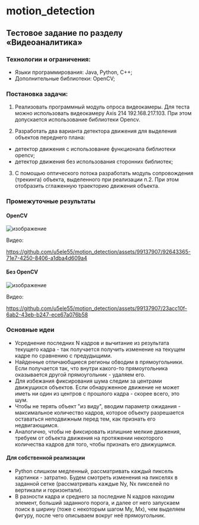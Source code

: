 # motion_detection
## Тестовое задание по разделу «Видеоаналитика»

### Технологии и ограничения:
-	Языки программирования: Java, Python, C++;
-	Дополнительные библиотеки: OpenCV;

### Постановка задачи:

1.	Реализовать программный модуль опроса видеокамеры.  Для теста можно использовать видеокамеру Axis 214  192.168.217.103.
При этом допускается использование библиотеки Opencv.

2.	Разработать два варианта детектора движения для выделения объектов переднего плана:
   - детектор движения с использование функционала библиотеки opencv;
   -  детектор движения без использования сторонних библиотек;

3.	С помощью оптического потока разработать модуль сопровождения (трекинга) объекта, выделенного при реализации п.2. При этом отобразить сглаженную траекторию движения объекта.

### Промежуточные результаты
#### OpenCV
![изображение](https://github.com/u5ele55/motion_detection/assets/99137907/585c4152-1e67-466f-9a68-af9e90c63988) <br>

Видео: <br>

https://github.com/u5ele55/motion_detection/assets/99137907/92643365-71e7-4250-8406-a1dba4d609a4


#### Без OpenCV
![изображение](https://github.com/u5ele55/motion_detection/assets/99137907/06b87502-d577-4ff8-911f-b4683771e9ef) <br>

Видео: <br>

https://github.com/u5ele55/motion_detection/assets/99137907/23acc10f-6ab2-43eb-b247-ece67a076b58


### Основные идеи
- Усреднение последних N кадров и вычитание из результата текущего кадра - так получается получить изменение на текущем кадре по сравнению с предудыщими.
- Найденные отличаюбщиеся регионы обводим в прямоугольники. Если получается так, что внутри какого-то прямоугольника оказывается другой прямоугольник - удаляем его.
- Для избежания фиксирования шума следим за центрами движущихся объектов. Если обнаруженное движение не может иметь ни один из центров с прошлого кадра - скорее всего, это шум.
- Чтобы не терять объект "из виду", вводим параметр ожидания - максимальное количество кадров, которое объекту разрешается оставаться неподвижным перед тем, как признать его недвигающимся.
- Аналогично, чтобы не фиксировать излишние мелкие движения, требуем от объекта движения на протяжении некоторого количества кадров для того, чтобы признать его движущимся.
#### Для собственной реализации
- Python слишком медленный, рассматривать каждый пиксель картинки - затратно. Будем смотреть изменения на пикселях в заданной сетке (рассматривать каждые Ny, Nx пикселей по вертикали и горизонтали).
- В разности кадра и среднего за последние N кадров находим элемент, больший заданного порога, и далее от него запускаем поиск в ширину (тоже с некоторым шагом My, Mx), чем выделяем фигуру, после чего описываем вокруг неё прямоугольник.

